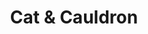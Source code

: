 ---
title: "Cat & Cauldron"
url: /taylorsville-taylorsville-city/cat-and-cauldron/
shop: esoteric
---
